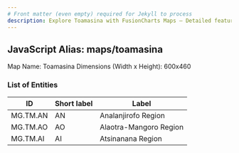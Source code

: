```yaml
---
# Front matter (even empty) required for Jekyll to process
description: Explore Toamasina with FusionCharts Maps – Detailed features for seamless integration. Try now & enhance your data visualization today! 
---
```


## JavaScript Alias: maps/toamasina

Map Name: Toamasina
Dimensions (Width x Height): 600x460

### List of Entities

ID | Short label | Label
---|---|---|
MG.TM.AN|AN|Analanjirofo Region
MG.TM.AO|AO|Alaotra-Mangoro Region
MG.TM.AI|AI|Atsinanana Region
